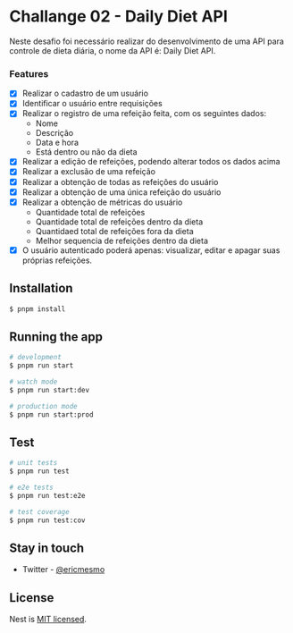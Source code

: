 # Challange 02 - Daily Diet API

Neste desafio foi necessário realizar do desenvolvimento de uma API para controle de dieta diária, o nome da API é: Daily Diet API.

### Features

- [x] Realizar o cadastro de um usuário
- [x] Identificar o usuário entre requisições
- [x] Realizar o registro de uma refeição feita, com os seguintes dados:
  - Nome
  - Descrição
  - Data e hora
  - Está dentro ou não da dieta
- [x] Realizar a edição de refeições, podendo alterar todos os dados acima
- [x] Realizar a exclusão de uma refeição
- [x] Realizar a obtenção de todas as refeições do usuário
- [x] Realizar a obtenção de uma única refeição do usuário
- [x] Realizar a obtenção de métricas do usuário
  - Quantidade total de refeições
  - Quantidade total de refeições dentro da dieta
  - Quantidaed total de refeições fora da dieta
  - Melhor sequencia de refeições dentro da dieta
- [x] O usuário autenticado poderá apenas: visualizar, editar e apagar suas próprias refeições.

## Installation

```bash
$ pnpm install
```

## Running the app

```bash
# development
$ pnpm run start

# watch mode
$ pnpm run start:dev

# production mode
$ pnpm run start:prod
```

## Test

```bash
# unit tests
$ pnpm run test

# e2e tests
$ pnpm run test:e2e

# test coverage
$ pnpm run test:cov
```

## Stay in touch

- Twitter - [@ericmesmo](https://twitter.com/ericmesmo)

## License

Nest is [MIT licensed](LICENSE).
